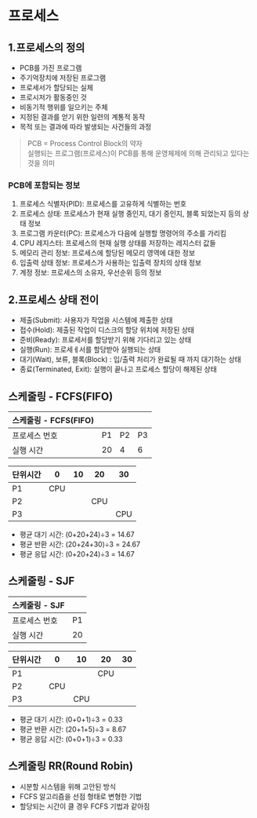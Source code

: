 # 프로세스
## 1.프로세스의 정의
* PCB를 가진 프로그램
* 주기억장치에 저장된 프로그램
* 프로세서가 할당되는 실체
* 프로시저가 활동중인 것
* 비동기적 행위를 일으키는 주체
* 지정된 결과를 얻기 위한 일련의 계통적 동작
* 목적 또는 결과에 따라 발생되는 사건들의 과정
>PCB = Process Control Block의 약자<br>
>실행되는 프로그램(프로세스)이 PCB를 통해 운영체제에 의해 관리되고 있다는 것을 의미<br>
### PCB에 포함되는 정보
1. 프로세스 식별자(PID): 프로세스를 고유하게 식별하는 번호
2. 프로세스 상태: 프로세스가 현재 실행 중인지, 대기 중인지, 블록 되었는지 등의 상태 정보
3. 프로그램 카운터(PC): 프로세스가 다음에 실행할 명령어의 주소를 가리킴
4. CPU 레지스터: 프로세스의 현재 실행 상태를 저장하는 레지스터 값들
5. 메모리 관리 정보: 프로세스에 할당된 메모리 영역에 대한 정보
6. 입출력 상태 정보: 프로세스가 사용하는 입출력 장치의 상태 정보
7. 계정 정보: 프로세스의 소유자, 우선순위 등의 정보
## 2.프로세스 상태 전이
* 제출(Submit): 사용자가 작업을 시스템에 제출한 상태
* 접수(Hold): 제출된 작업이 디스크의 할당 위치에 저장된 상태
* 준비(Ready): 프로세서를 할당받기 위해 기다리고 있는 상태
* 실행(Run): 프로세ㅔ서를 할당받아 실행되는 상태
* 대기(Wait), 보류, 블록(Block) : 입/출력 처리가 완료될 때 까지 대기하는 상태
* 종료(Terminated, Exit): 실행이 끝나고 프로세스 할당이 해제된 상태
##  스케줄링 - FCFS(FIFO)
 | 스케줄링 - FCFS(FIFO) ||||
 |-----------------------|-|-|-|
 | 프로세스 번호         | P1 | P2 | P3 |
 | 실행 시간             | 20 | 4 | 6 |

| 단위시간 | 0    | 10   | 20   | 30   |
|----------|------|------|------|------|
| P1       | CPU  |      |      |      |
| P2       |      |      | CPU  |      |
| P3       |      |      |      | CPU  |

- 평균 대기 시간: (0+20+24)÷3 = 14.67
- 평균 반환 시간: (20+24+30)÷3 = 24.67
- 평균 응답 시간: (0+20+24)÷3 = 14.67
## 스케줄링 - SJF
| 스케줄링 - SJF |                |
|---------------|----------------|
| 프로세스 번호 | P1   | P2   | P3   |
| 실행 시간     | 20   | 1    | 4    |

| 단위시간 | 0    | 10   | 20   | 30   |
|----------|------|------|------|------|
| P1       |      |      | CPU  |      |
| P2       | CPU  |      |      |      |
| P3       |      | CPU  |      |      |

- 평균 대기 시간: (0+0+1)÷3 = 0.33
- 평균 반환 시간: (20+1+5)÷3 = 8.67
- 평균 응답 시간: (0+0+1)÷3 = 0.33
## 스케줄링 RR(Round Robin)
* 시분할 시스템을 위해 고안된 방식
* FCFS 알고리즘을 선점 형태로 변형한 기법
* 할당되는 시간이 클 경우 FCFS 기법과 같아짐
